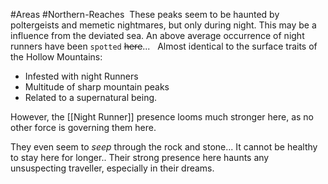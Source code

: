 #Areas #Northern-Reaches 
 These peaks seem to be haunted by poltergeists and memetic nightmares, but only during night. This may be a influence from the deviated sea. An above average occurrence of night runners have been `spotted` ~~here~~...
 
Almost identical to the surface traits of the Hollow Mountains:
-   Infested with night Runners
-   Multitude of sharp mountain peaks
-   Related to a supernatural being.

However, the [[Night Runner]] presence looms much stronger here, as no other force is governing them here.

They even seem to *seep* through the rock and stone... It cannot be healthy to stay here for longer..
Their strong presence here haunts any unsuspecting traveller, especially in their dreams.

 
